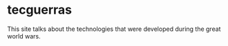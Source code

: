 # tecguerras
This site talks about the technologies that were developed during the great world wars.

